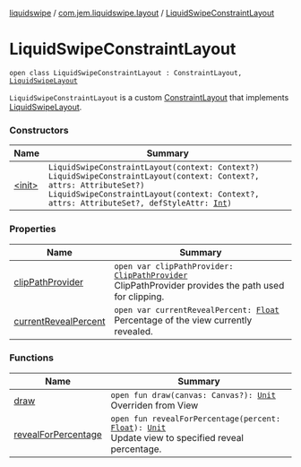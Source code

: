 [liquidswipe](../../index.md) / [com.jem.liquidswipe.layout](../index.md) / [LiquidSwipeConstraintLayout](./index.md)

# LiquidSwipeConstraintLayout

`open class LiquidSwipeConstraintLayout : ConstraintLayout, `[`LiquidSwipeLayout`](../../com.jem.liquidswipe.base/-liquid-swipe-layout/index.md)

`LiquidSwipeConstraintLayout` is a custom [ConstraintLayout](#) that implements [LiquidSwipeLayout](../../com.jem.liquidswipe.base/-liquid-swipe-layout/index.md).

### Constructors

| Name | Summary |
|---|---|
| [&lt;init&gt;](-init-.md) | `LiquidSwipeConstraintLayout(context: Context?)`<br>`LiquidSwipeConstraintLayout(context: Context?, attrs: AttributeSet?)`<br>`LiquidSwipeConstraintLayout(context: Context?, attrs: AttributeSet?, defStyleAttr: `[`Int`](https://kotlinlang.org/api/latest/jvm/stdlib/kotlin/-int/index.html)`)` |

### Properties

| Name | Summary |
|---|---|
| [clipPathProvider](clip-path-provider.md) | `open var clipPathProvider: `[`ClipPathProvider`](../../com.jem.liquidswipe.base/-clip-path-provider/index.md)<br>ClipPathProvider provides the path used for clipping. |
| [currentRevealPercent](current-reveal-percent.md) | `open var currentRevealPercent: `[`Float`](https://kotlinlang.org/api/latest/jvm/stdlib/kotlin/-float/index.html)<br>Percentage of the view currently revealed. |

### Functions

| Name | Summary |
|---|---|
| [draw](draw.md) | `open fun draw(canvas: Canvas?): `[`Unit`](https://kotlinlang.org/api/latest/jvm/stdlib/kotlin/-unit/index.html)<br>Overriden from View |
| [revealForPercentage](reveal-for-percentage.md) | `open fun revealForPercentage(percent: `[`Float`](https://kotlinlang.org/api/latest/jvm/stdlib/kotlin/-float/index.html)`): `[`Unit`](https://kotlinlang.org/api/latest/jvm/stdlib/kotlin/-unit/index.html)<br>Update view to specified reveal percentage. |
